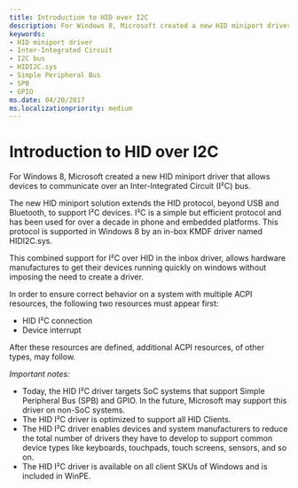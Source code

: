 ```yaml
---
title: Introduction to HID over I2C
description: For Windows 8, Microsoft created a new HID miniport driver that allows devices to communicate over an Inter-Integrated Circuit (I²C) bus.
keywords:
- HID miniport driver
- Inter-Integrated Circuit
- I2C bus
- HIDI2C.sys
- Simple Peripheral Bus
- SPB
- GPIO
ms.date: 04/20/2017
ms.localizationpriority: medium
---
```


# Introduction to HID over I2C


For Windows 8, Microsoft created a new HID miniport driver that allows devices to communicate over an Inter-Integrated Circuit (I²C) bus.

The new HID miniport solution extends the HID protocol, beyond USB and Bluetooth, to support I²C devices. I²C is a simple but efficient protocol and has been used for over a decade in phone and embedded platforms. This protocol is supported in Windows 8 by an in-box KMDF driver named HIDI2C.sys.

This combined support for I²C over HID in the inbox driver, allows hardware manufactures to get their devices running quickly on windows without imposing the need to create a driver.

In order to ensure correct behavior on a system with multiple ACPI resources, the following two resources must appear first:

-   HID I²C connection
-   Device interrupt

After these resources are defined, additional ACPI resources, of other types, may follow.

*Important notes:*

-   Today, the HID I²C driver targets SoC systems that support Simple Peripheral Bus (SPB) and GPIO. In the future, Microsoft may support this driver on non-SoC systems.
-   The HID I²C driver is optimized to support all HID Clients.
-   The HID I²C driver enables devices and system manufacturers to reduce the total number of drivers they have to develop to support common device types like keyboards, touchpads, touch screens, sensors, and so on.
-   The HID I²C driver is available on all client SKUs of Windows and is included in WinPE.

 

 




